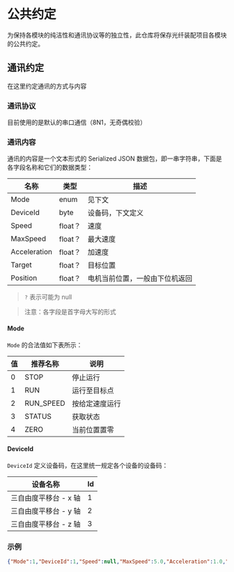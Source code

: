 # 公共约定

为保持各模块的纯洁性和通讯协议等的独立性，此仓库将保存光纤装配项目各模块的公共约定。

## 通讯约定

在这里约定通讯的方式与内容

### 通讯协议

目前使用的是默认的串口通信（8N1，无奇偶校验）

### 通讯内容

通讯的内容是一个文本形式的 Serialized JSON 数据包，即一串字符串，下面是各字段名称和它们的数据类型：

名称 | 类型 | 描述
--- | --- | ---
Mode | enum | 见下文
DeviceId | byte | 设备码，下文定义
Speed | float？ | 速度
MaxSpeed | float？ | 最大速度
Acceleration | float？ | 加速度
Target | float？ | 目标位置
Position | float？ | 电机当前位置，一般由下位机返回

> `?` 表示可能为 null
 
> 注意：各字段是首字母大写的形式

#### Mode

`Mode` 的合法值如下表所示：

值 | 推荐名称 | 说明
--- | --- | ---
0 | STOP | 停止运行
1 | RUN | 运行至目标点
2 | RUN_SPEED | 按给定速度运行
3 | STATUS | 获取状态
4 | ZERO | 当前位置置零

#### DeviceId

`DeviceId` 定义设备码，在这里统一规定各个设备的设备码：

设备名称 | Id
--- | --- 
三自由度平移台 - x 轴 | 1
三自由度平移台 - y 轴 | 2
三自由度平移台 - z 轴 | 3


### 示例

```json
{"Mode":1,"DeviceId":1,"Speed":null,"MaxSpeed":5.0,"Acceleration":1.0,"Target":20,"Position":null}
```
